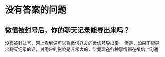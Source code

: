# 没有答案的问题

## 微信被封号后，你的聊天记录能导出来吗？
没有被封过号，网上看到说可以将微信好友的微信号导出来。
但是，如果不能导出聊天记录的话，对用户的影响是非常大的，毕竟现在各种事情都在微信上沟通